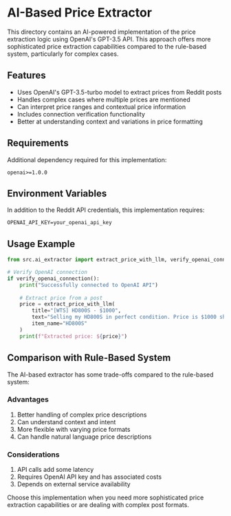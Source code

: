 # AI-Based Price Extractor

This directory contains an AI-powered implementation of the price extraction logic using OpenAI's GPT-3.5 API. This approach offers more sophisticated price extraction capabilities compared to the rule-based system, particularly for complex cases.

## Features

- Uses OpenAI's GPT-3.5-turbo model to extract prices from Reddit posts
- Handles complex cases where multiple prices are mentioned
- Can interpret price ranges and contextual price information
- Includes connection verification functionality
- Better at understanding context and variations in price formatting

## Requirements

Additional dependency required for this implementation:
```
openai>=1.0.0
```

## Environment Variables

In addition to the Reddit API credentials, this implementation requires:
```
OPENAI_API_KEY=your_openai_api_key
```

## Usage Example

```python
from src.ai_extractor import extract_price_with_llm, verify_openai_connection

# Verify OpenAI connection
if verify_openai_connection():
    print("Successfully connected to OpenAI API")
    
    # Extract price from a post
    price = extract_price_with_llm(
        title="[WTS] HD800S - $1000",
        text="Selling my HD800S in perfect condition. Price is $1000 shipped.",
        item_name="HD800S"
    )
    print(f"Extracted price: ${price}")
```

## Comparison with Rule-Based System

The AI-based extractor has some trade-offs compared to the rule-based system:

### Advantages
1. Better handling of complex price descriptions
2. Can understand context and intent
3. More flexible with varying price formats
4. Can handle natural language price descriptions

### Considerations
1. API calls add some latency
2. Requires OpenAI API key and has associated costs
3. Depends on external service availability

Choose this implementation when you need more sophisticated price extraction capabilities or are dealing with complex post formats. 